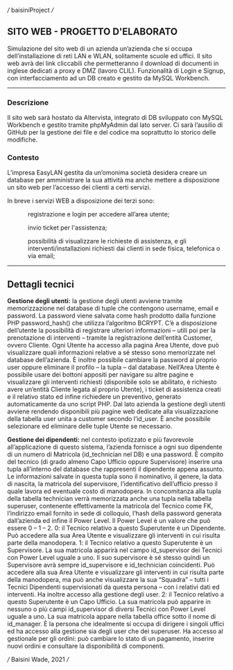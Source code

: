 */* baisiniProject */*

## SITO WEB - PROGETTO D'ELABORATO

   Simulazione del sito web di un azienda un’azienda che si occupa dell’installazione di reti LAN e WLAN, solitamente scuole ed uffici. Il sito web avrà dei link cliccabili che permetteranno il download di documenti in inglese dedicati a proxy e DMZ (lavoro CLIL).
   Funzionalità di Login e Signup, con interfacciamento ad un DB creato e gestito da MySQL Workbench.

---

### Descrizione

Il sito web sarà hostato da Altervista, integrato di DB sviluppato con MySQL Workbench e gestito tramite phpMyAdmin dal lato server. Ci sarà l’ausilio di GitHub per la gestione dei file e del codice ma soprattutto lo storico delle modifiche.

### Contesto

L’impresa EasyLAN gestita da un’omonima società desidera creare un database per amministrare la sua attività ma anche mettere a disposizione un sito web per l’accesso dei clienti a certi servizi. 

In breve i servizi WEB a disposizione dei terzi sono:
<ul>
   <ol>registrazione e login per accedere all’area utente;</ol>
   <ol>invio ticket per l'assistenza;</ol>
   <ol>possibilità di visualizzare le richieste di assistenza, e gli interventi/installazioni richiesti dai clienti in sede fisica, telefonica o via email;</ol>
</ul>

---

## Dettagli tecnici

**Gestione degli utenti:** la gestione degli utenti avviene tramite memorizzazione nel database di tuple che contengono username, email e password. La password viene salvata come hash prodotto dalla funzione PHP password_hash() che utilizza l’algoritmo BCRYPT. C’è a disposizione dell’utente la possibilità di registrare ulteriori informazioni – utili poi per la prenotazione di interventi – tramite la registrazione dell’entità Customer, ovvero Cliente. 
Ogni Utente ha accesso alla pagina Area Utente, dove può visualizzare quali informazioni relative a sé stesso sono memorizzate nel database dell’azienda. È inoltre possibile cambiare la password al proprio user oppure eliminare il profilo – la tupla – dal database.
Nell’Area Utente è possibile usare dei bottoni appositi per navigare su altre pagine e visualizzare gli interventi richiesti (disponibile solo se abilitato, è richiesto avere un’entità Cliente legata al proprio Utente), i ticket di assistenza creati e il relativo stato ed infine richiedere un preventivo, generato automaticamente da uno script PHP.
Dal lato azienda la gestione degli utenti avviene rendendo disponibili più pagine web dedicate alla visualizzazione della tabella user unita a customer secondo l’id_user. È anche possibile selezionare ed eliminare delle tuple Utente se necessario.

**Gestione dei dipendenti:** nel contesto ipotizzato e più favorevole all’applicazione di questo sistema, l’azienda fornisce a ogni suo dipendente di un numero di Matricola (id_technician nel DB) e una password. È compito del tecnico (di grado almeno Capo Ufficio oppure Supervisore) inserire una tupla all’interno del database che rappresenti il dipendente appena assunto. Le informazioni salvate in questa tupla sono il nominativo, il genere, la data di nascita, la matricola del supervisore, l’identificativo dell’ufficio presso il quale lavora ed eventuale costo di manodopera.
In concomitanza alla tupla della tabella technician verrà memorizzata anche una tupla nella tabella superuser, contenente effettivamente la matricola del Tecnico come FK, l’indirizzo email fornito in sede di colloquio, l’hash della password generata dall’azienda ed infine il Power Level.
Il Power Level è un valore che può essere 0 – 1 – 2. 
0: il Tecnico relativo a questo Superutente è un Dipendente. Può accedere alla sua Area Utente e visualizzare gli interventi in cui risulta parte della manodopera.
1: il Tecnico relativo a questo Superutente è un Supervisore. La sua matricola apparirà nel campo id_supervisor dei Tecnici con Power Level uguale a uno. Il suo supervisore è sé stesso quindi un Supervisore avrà sempre id_supervisore e id_technician coincidenti. 
Può accedere alla sua Area Utente e visualizzare gli interventi in cui risulta parte della manodopera, ma può anche visualizzare la sua “Squadra” – tutti i Tecnici Dipendenti supervisionati da questa persona – con i relativi dati ed interventi. Ha inoltre accesso alla gestione degli user.
2: il Tecnico relativo a questo Superutente è un Capo Ufficio. La sua matricola può apparire in nessuno o più campi id_supervisor di diversi Tecnici con Power Level uguale a uno. La sua matricola appare nella tabella office sotto il nome di id_manager. È la persona che idealmente si occupa di dirigere i singoli uffici ed ha accesso alla gestione sia degli user che dei superuser. Ha accesso al gestionale per gli ordini: può cambiare lo stato di un pagamento, inserire nuovi ordini e consultare la disponibilità di componenti.

*/* Baisini Wade, 2021 */*
